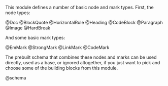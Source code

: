 This module defines a number of basic node and mark types. First, the
node types:

@Doc
@BlockQuote
@HorizontalRule
@Heading
@CodeBlock
@Paragraph
@Image
@HardBreak

And some basic mark types:

@EmMark
@StrongMark
@LinkMark
@CodeMark

The prebuilt schema that combines these nodes and marks can be used
directly, used as a base, or ignored altogether, if you just want to
pick and choose some of the building blocks from this module.

@schema
